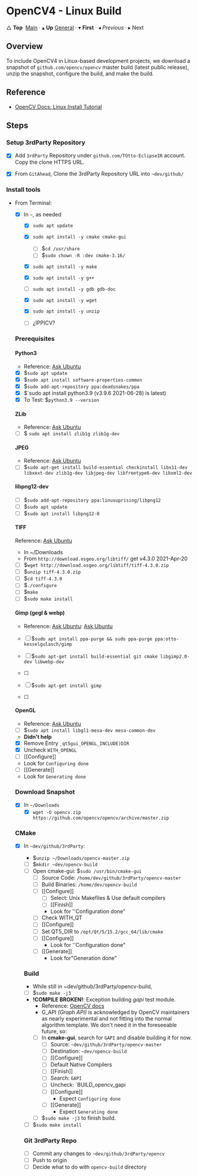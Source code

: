 # OpenCV4 - Linux Build

&bigtriangleup; **Top**  [Main](../Main.md) &CenterDot; &blacktriangle; **Up** [General](../General.md) &CenterDot; &blacktriangledown; **First**  &CenterDot; &blacktriangleleft; _Previous_ &CenterDot; &blacktriangleright; Next 

## Overview

To include OpenCV4 in Linux-based development projects, we download a snapshot of `github.com/opencv/opencv` master build (latest public release), unzip the snapshot, configure the build, and make the build.

## Reference

* [OpenCV Docs: Linux Install Tutorial](https://docs.opencv.org/4.5.2/d7/d9f/tutorial_install.html)

## Steps

### Setup 3rdParty Repository

* [x] Add `3rdParty` Repository under `github.com/TOtto-EclipseIR` account. Copy the clone HTTPS URL.

* [x] From `GitAhead`, Clone the 3rdParty Repository URL into `~dev/github/`

### Install tools

* From Terminal:

  * [x] In `~`, as needed
    * [x] `sudo apt update`
    * [x] `sudo apt install -y cmake cmake-gui`
      * [ ] $`cd /usr/share`
      * [ ] $`sudo chown -R :dev cmake-3.16/`
    * [x] `sudo apt install -y make`
    * [x] `sudo apt install -y g++`
    * [ ] `sudo apt install -y gdb gdb-doc`
    * [x] `sudo apt install -y wget`
    * [x] `sudo apt install -y unzip`
    * [ ] &iquest;IPPICV?
  
  
  
  ### Prerequisites
  
  #### Python3
  
  * Reference: [Ask Ubuntu](https://askubuntu.com/questions/1197683/how-do-i-install-python-3-8-in-lubuntu-18-04)
  * [x] $`sudo apt update`
  * [x] $`sudo apt install software-properties-common`
  * [x] $`sudo add-apt-repository ppa:deadsnakes/ppa`
  * [x] $`sudo apt install python3.9 (v3.9.6 2021-06-28) is latest)
  * [x] To Test: $`python3.9 --version`
  
  #### ZLib
  
  * Reference: [Ask Ubuntu](https://askubuntu.com/questions/743604/how-do-i-get-the-zlib-library-and-headers)
  * [ ] $ `sudo apt install zlib1g zlib1g-dev`
  
  #### JPEG
  
  * Reference: [Ask Ubuntu](https://askubuntu.com/questions/211627/how-to-add-support-for-the-jpeg-image-format)
  * [ ] $`sudo apt-get install build-essential checkinstall libx11-dev libxext-dev zlib1g-dev libjpeg-dev libfreetype6-dev libxml2-dev`
  
  #### libpng12-dev
  
  * [ ] $`sudo add-apt-repository ppa:linuxuprising/libpng12`
  * [ ] $`sudo apt update`
  * [ ] $`sudo apt install libpng12-0`
  
  #### TIFF
  
  Reference: [Ask Ubuntu](https://askubuntu.com/questions/44132/how-do-i-install-libtiff-so-3/815009#815009)
  
  * In ~/Downloads
  * From `http://download.osgeo.org/libtiff/` get v4.3.0 2021-Apr-20
  * [ ] $`wget http://download.osgeo.org/libtiff/tiff-4.3.0.zip`
  * [ ] $`unzip tiff-4.3.0.zip`
  * [ ] $`cd tiff-4.3.0`
  * [ ] $`./configure`
  * [ ] $`make`
  * [ ] $`sudo make install`
  
  #### Gimp (gegl & webp)
  
  * Reference: [Ask Ubuntu](https://askubuntu.com/questions/311651/how-to-install-webp-plugin-for-gimp): [Ask Ubuntu](https://askubuntu.com/questions/311651/how-to-install-webp-plugin-for-gimp)
  * [ ] $`sudo apt install ppa-purge && sudo ppa-purge ppa:otto-kesselgulasch/gimp`
  * [ ] $`sudo apt-get install build-essential git cmake libgimp2.0-dev libwebp-dev`
  
  * [ ] 
  * [ ] $`sudo apt-get install gimp`
  * [ ] 
  
  
  
  #### OpenGL
  
  * Reference: [Ask Ubuntu](https://askubuntu.com/questions/795647/how-to-install-opengl-4-0-or-4-5-for-developing)
  * [ ] $`sudo apt install libgl1-mesa-dev mesa-common-dev `
  * **Didn't help**
  * [x] Remove Entry `_qt5gui_OPENGL_INCLUDE)DIR`
  * [x] Uncheck `WITH_OPENGL`
  * [ ] [[Configure]]
  * Look for `Configuring done`
  * [ ] [[Generate]]
  * Look for `Generating done`
  
  
  
  ### Download Snapshot 
  
  * [x] In `~/Downloads`
    * [x] `wget -O opencv.zip https://github.com/opencv/opencv/archive/master.zip`
  
  ### CMake
  
  * [x] In `~dev/github/3rdParty`:
  
    * $`unzip ~/Downloads/opencv-master.zip`
    * [ ] $`mkdir ~dev/opencv-build`
    * [ ] Open cmake-gui: $`sudo /usr/bin/cmake-gui`
      * [ ] Source Code: `/home/dev/github/3rdParty/opencv-master`
      * [ ] Build Binaries: `/home/dev/opencv-build` 
      * [ ] [[Configure]]
        * [ ] Select: Unix Makefiles & Use default compilers
        * [ ] [[Finish]]
        * Look for ''Configuration done"
      * [ ] Check WITH_QT
      * [ ] [[Configure]]
      * [ ] Set QT5_DIR to `/opt/Qt/5/15.2/gcc_64/lib/cmake`
      * [ ] [[Configure]]
        * Look for ''Configuration done"
      * [ ] [[Generate]] 
        * Look for"Generation done"
    
    ### Build
    
    * While still in ~dev/github/3rdParty/opencv-build,
    * [ ] $`sudo make -j3`
    * **!COMPILE BROKEN!**: Exception building _gapi_ test module.
      * Reference: [OpenCV docs](https://docs.opencv.org/4.5.2/d0/d1e/gapi.html)
      * G_API _(Graph API)_ is acknowledged  by OpenCV maintainers as nearly experimental and not fitting into the normal algorithm template. We don't need it in the foreseeable future, so:
      * [ ] In **cmake-gui**, search for `GAPI` and disable building it for now.
        * [ ] Source: `~dev/github/3rdParty/opencv-master`
        * [ ] Destination: `~dev/opencv-build`
        * [ ] [[Configure]]
        * [ ] Default Native Compilers
        * [ ] [[Finish]]
        * [ ] Search: `GAPI`
        * [ ] Uncheck: `BUILD_opencv_gapi
        * [ ] [[Configure]]
          * Expect `Configuring done`
        * [ ] [[Generate]]
          * Expect `Generating done`
      * [ ] $`sudo make -j3` to finish build.
    * [ ] $`sudo make install`
    
    ### Git 3rdParty Repo
    
    * [ ] Commit any changes to `~dev/github/3rdParty/opencv`
    * [ ] Push to origin
    * [ ] Decide what to do with `opencv-build` directory
